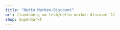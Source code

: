```yaml
---
title: "Netto Marken-Discount"
url: /landsberg-am-lech/netto-marken-discount-2/
shop: Supermarkt
---
```


